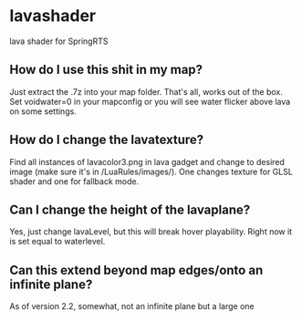 # lavashader
lava shader for SpringRTS

How do I use this shit in my map?
-----------
Just extract the .7z into your map folder. That's all, works out of the box. Set voidwater=0 in your mapconfig or you will see water flicker above lava on some settings.


How do I change the lavatexture?
-----------
Find all instances of lavacolor3.png in lava gadget and change to desired image (make sure it's in /LuaRules/images/). One changes texture for GLSL shader and one for fallback mode.


Can I change the height of the lavaplane?
-----------
Yes, just change lavaLevel, but this will break hover playability. Right now it is set equal to waterlevel.


Can this extend beyond map edges/onto an infinite plane?
-----------
As of version 2.2, somewhat, not an infinite plane but a large one
